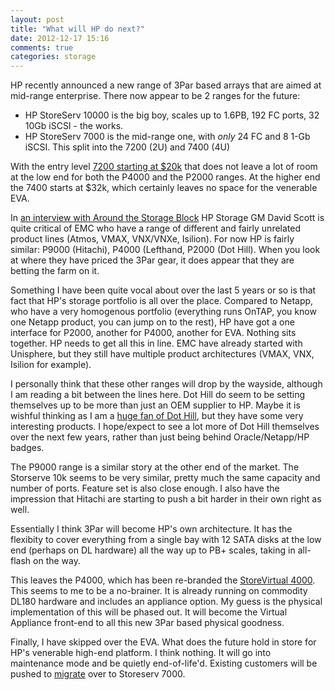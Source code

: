 ```yaml
---
layout: post
title: "What will HP do next?"
date: 2012-12-17 15:16
comments: true
categories: storage
---
```


HP recently announced a new range of 3Par based arrays that are aimed at mid-range enterprise. There now appear to be 2 ranges for the future:
<!--more -->

- HP StoreServ 10000 is the big boy, scales up to 1.6PB, 192 FC ports, 32 10Gb iSCSI - the works.
- HP StoreServ 7000 is the mid-range one, with _only_ 24 FC and 8 1-Gb iSCSI. This split into the 7200 (2U) and 7400 (4U)

With the entry level [7200 starting at $20k](http://www8.hp.com/us/en/hp-news/press-release.html?id=1332554#.UM8Mm3eTW01) that does not leave a lot of room at the low end for both the P4000 and the P2000 ranges. At the higher end the 7400 starts at $32k, which certainly leaves no space for the venerable EVA.

In [an interview with Around the Storage Block](http://h30507.www3.hp.com/t5/Around-the-Storage-Block-Blog/Blogger-Q-amp-A-with-David-Scott/ba-p/128097) HP Storage GM David Scott is quite critical of EMC who have a range of different and fairly unrelated product lines (Atmos, VMAX, VNX/VNXe, Isilion). For now HP is fairly similar: P9000 (Hitachi), P4000 (Lefthand, P2000 (Dot Hill). When you look at where they have priced the 3Par gear, it does appear that they are betting the farm on it.

Something I have been quite vocal about over the last 5 years or so is that fact that HP's storage portfolio is all over the place. Compared to Netapp, who have a very homogenous portfolio (everything runs OnTAP, you know one Netapp product, you can jump on to the rest), HP have got a one interface for P2000, another for P4000, another for EVA. Nothing sits together. HP needs to get all this in line. EMC have already started with Unisphere, but they still have multiple product architectures (VMAX, VNX, Isilion for example).

I personally think that these other ranges will drop by the wayside, although I am reading a bit between the lines here. Dot Hill do seem to be setting themselves up to be more than just an OEM supplier to HP. Maybe it is wishful thinking as I am a [huge fan of Dot Hill](http://www.chriscowley.me.uk/blog/2010/01/12/some-great-new-san-gear/), but they have some very interesting products. I hope/expect to see a lot more of Dot Hill themselves over the next few years, rather than just being behind Oracle/Netapp/HP badges.

The P9000 range is a similar story at the other end of the market. The Storserve 10k seems to be very similar, pretty much the same capacity and number of ports. Feature set is also close enough. I also have the impression that Hitachi are starting to push a bit harder in their own right as well.

Essentially I think 3Par will become HP's own architecture. It has the flexibity to  cover everything from a single bay with 12 SATA disks at the low end (perhaps on DL hardware) all the way up to PB+ scales, taking in all-flash on the way. 

This leaves the P4000, which has been re-branded the [StoreVirtual 4000](http://www8.hp.com/us/en/products/disk-storage/product-detail.html?oid=4118659). This seems to me to be a no-brainer. It is already running on commodity DL180 hardware and includes an appliance option. My guess is the physical implementation of this will be phased out. It will become the Virtual Appliance front-end to all this new 3Par based physical goodness.

Finally, I have skipped over the EVA. What does the future hold in store for HP's venerable high-end platform. I think nothing. It will go into maintenance mode and be quietly end-of-life'd. Existing customers will be pushed to [migrate](http://h30507.www3.hp.com/t5/Around-the-Storage-Block-Blog/EVA-to-HP-3PAR-StoreServ-online-import/ba-p/128391) over to Storeserv 7000. 
